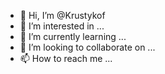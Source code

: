 - 👋 Hi, I’m @Krustykof
- 👀 I’m interested in ...
- 🌱 I’m currently learning ...
- 💞️ I’m looking to collaborate on ...
- 📫 How to reach me ...

<!---
Krustykof/Krustykof is a ✨ special ✨ repository because its `README.md` (this file) appears on your GitHub profile.
You can click the Preview link to take a look at your changes.
--->
